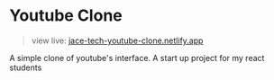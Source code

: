 # Youtube Clone

> view live: [jace-tech-youtube-clone.netlify.app](https://jace-tech-youtube-clone.netlify.app/)

A simple clone of youtube's interface. A start up project for my react students